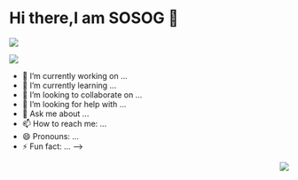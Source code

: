 # Hi there,I am SOSOG 👋

[![](https://img.shields.io/badge/weibo-hardy-orange)](https://www.weibo.com/)

![](E:\md知识\计算机网络\应用层\shutterstock_196087262-Converted.jpg)

- 🔭 I’m currently working on ...					
- 🌱 I’m currently learning ...
- 👯 I’m looking to collaborate on ...
- 🤔 I’m looking for help with ...
- 💬 Ask me about ...
- 📫 How to reach me: ...
- 😄 Pronouns: ...
- ⚡ Fun fact: ...
-->

<img align ="right" src ="https://github-readme-stats.vercel.app/api?username=SOSOG010&show_icons=true&icon_color=CE1D2D&text_color=718096&bg_color=ffffff&hide_title=true"/>
